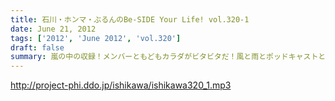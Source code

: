 ```yaml
---
title: 石川・ホンマ・ぶるんのBe-SIDE Your Life! vol.320-1
date: June 21, 2012
tags: ['2012', 'June 2012', 'vol.320']
draft: false
summary: 嵐の中の収録！メンバーともどもカラダがビタビタだ！風と雨とポッドキャストと。梅雨空にまけないで今日も配信です。NAMAE
---
```


http://project-phi.ddo.jp/ishikawa/ishikawa320_1.mp3